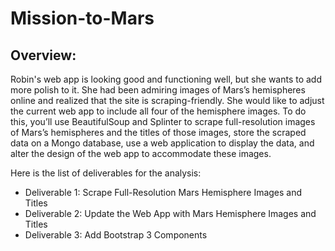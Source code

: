 # Mission-to-Mars
 
## Overview:

Robin's web app is looking good and functioning well, but she wants to add more polish to it. She had been admiring images of Mars’s hemispheres online and realized that the site is scraping-friendly. She would like to adjust the current web app to include all four of the hemisphere images. To do this, you’ll use BeautifulSoup and Splinter to scrape full-resolution images of Mars’s hemispheres and the titles of those images, store the scraped data on a Mongo database, use a web application to display the data, and alter the design of the web app to accommodate these images.

Here is the list of deliverables for the analysis:
- Deliverable 1: Scrape Full-Resolution Mars Hemisphere Images and Titles
- Deliverable 2: Update the Web App with Mars Hemisphere Images and Titles
- Deliverable 3: Add Bootstrap 3 Components



